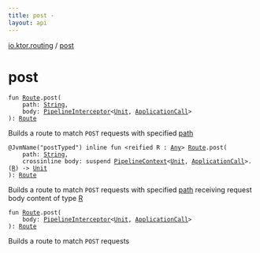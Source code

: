```yaml
---
title: post - 
layout: api
---
```


<div class='api-docs-breadcrumbs'><a href="index.html">io.ktor.routing</a> / <a href="./post.html">post</a></div>

# post

<div class="overload-group" markdown="1">

<div class="signature"><code><span class="keyword">fun </span><a href="-route/index.html"><span class="identifier">Route</span></a><span class="symbol">.</span><span class="identifier">post</span><span class="symbol">(</span><br/>&nbsp;&nbsp;&nbsp;&nbsp;<span class="parameterName" id="io.ktor.routing$post(io.ktor.routing.Route, kotlin.String, kotlin.SuspendFunction2((io.ktor.util.pipeline.PipelineContext((kotlin.Unit, io.ktor.application.ApplicationCall)), , )))/path">path</span><span class="symbol">:</span>&nbsp;<a href="https://kotlinlang.org/api/latest/jvm/stdlib/kotlin/-string/index.html"><span class="identifier">String</span></a><span class="symbol">, </span><br/>&nbsp;&nbsp;&nbsp;&nbsp;<span class="parameterName" id="io.ktor.routing$post(io.ktor.routing.Route, kotlin.String, kotlin.SuspendFunction2((io.ktor.util.pipeline.PipelineContext((kotlin.Unit, io.ktor.application.ApplicationCall)), , )))/body">body</span><span class="symbol">:</span>&nbsp;<a href="../io.ktor.util.pipeline/-pipeline-interceptor.html"><span class="identifier">PipelineInterceptor</span></a><span class="symbol">&lt;</span><a href="https://kotlinlang.org/api/latest/jvm/stdlib/kotlin/-unit/index.html"><span class="identifier">Unit</span></a><span class="symbol">,</span>&nbsp;<a href="../io.ktor.application/-application-call/index.html"><span class="identifier">ApplicationCall</span></a><span class="symbol">&gt;</span><br/><span class="symbol">)</span><span class="symbol">: </span><a href="-route/index.html"><span class="identifier">Route</span></a></code></div>

Builds a route to match <code>POST</code> requests with specified <a href="post.html#io.ktor.routing$post(io.ktor.routing.Route, kotlin.String, kotlin.SuspendFunction2((io.ktor.util.pipeline.PipelineContext((kotlin.Unit, io.ktor.application.ApplicationCall)), , )))/path">path</a>

</div>
<div class="overload-group" markdown="1">

<div class="signature"><code><span class="identifier">@JvmName</span><span class="symbol">(</span>"postTyped"<span class="symbol">)</span> <span class="keyword">inline</span> <span class="keyword">fun </span><span class="symbol">&lt;</span><span class="keyword">reified</span>&nbsp;<span class="identifier">R</span>&nbsp;<span class="symbol">:</span>&nbsp;<a href="https://kotlinlang.org/api/latest/jvm/stdlib/kotlin/-any/index.html"><span class="identifier">Any</span></a><span class="symbol">&gt;</span> <a href="-route/index.html"><span class="identifier">Route</span></a><span class="symbol">.</span><span class="identifier">post</span><span class="symbol">(</span><br/>&nbsp;&nbsp;&nbsp;&nbsp;<span class="parameterName" id="io.ktor.routing$post(io.ktor.routing.Route, kotlin.String, kotlin.SuspendFunction2((io.ktor.util.pipeline.PipelineContext((kotlin.Unit, io.ktor.application.ApplicationCall)), io.ktor.routing.post.R, )))/path">path</span><span class="symbol">:</span>&nbsp;<a href="https://kotlinlang.org/api/latest/jvm/stdlib/kotlin/-string/index.html"><span class="identifier">String</span></a><span class="symbol">, </span><br/>&nbsp;&nbsp;&nbsp;&nbsp;<span class="keyword">crossinline</span> <span class="parameterName" id="io.ktor.routing$post(io.ktor.routing.Route, kotlin.String, kotlin.SuspendFunction2((io.ktor.util.pipeline.PipelineContext((kotlin.Unit, io.ktor.application.ApplicationCall)), io.ktor.routing.post.R, )))/body">body</span><span class="symbol">:</span>&nbsp;<span class="keyword">suspend </span><a href="../io.ktor.util.pipeline/-pipeline-context/index.html"><span class="identifier">PipelineContext</span></a><span class="symbol">&lt;</span><a href="https://kotlinlang.org/api/latest/jvm/stdlib/kotlin/-unit/index.html"><span class="identifier">Unit</span></a><span class="symbol">,</span>&nbsp;<a href="../io.ktor.application/-application-call/index.html"><span class="identifier">ApplicationCall</span></a><span class="symbol">&gt;</span><span class="symbol">.</span><span class="symbol">(</span><a href="post.html#R"><span class="identifier">R</span></a><span class="symbol">)</span>&nbsp;<span class="symbol">-&gt;</span>&nbsp;<a href="https://kotlinlang.org/api/latest/jvm/stdlib/kotlin/-unit/index.html"><span class="identifier">Unit</span></a><br/><span class="symbol">)</span><span class="symbol">: </span><a href="-route/index.html"><span class="identifier">Route</span></a></code></div>

Builds a route to match <code>POST</code> requests with specified <a href="post.html#io.ktor.routing$post(io.ktor.routing.Route, kotlin.String, kotlin.SuspendFunction2((io.ktor.util.pipeline.PipelineContext((kotlin.Unit, io.ktor.application.ApplicationCall)), io.ktor.routing.post.R, )))/path">path</a> receiving request body content of type <a href="post.html#R">R</a>

</div>
<div class="overload-group" markdown="1">

<div class="signature"><code><span class="keyword">fun </span><a href="-route/index.html"><span class="identifier">Route</span></a><span class="symbol">.</span><span class="identifier">post</span><span class="symbol">(</span><br/>&nbsp;&nbsp;&nbsp;&nbsp;<span class="parameterName" id="io.ktor.routing$post(io.ktor.routing.Route, kotlin.SuspendFunction2((io.ktor.util.pipeline.PipelineContext((kotlin.Unit, io.ktor.application.ApplicationCall)), , )))/body">body</span><span class="symbol">:</span>&nbsp;<a href="../io.ktor.util.pipeline/-pipeline-interceptor.html"><span class="identifier">PipelineInterceptor</span></a><span class="symbol">&lt;</span><a href="https://kotlinlang.org/api/latest/jvm/stdlib/kotlin/-unit/index.html"><span class="identifier">Unit</span></a><span class="symbol">,</span>&nbsp;<a href="../io.ktor.application/-application-call/index.html"><span class="identifier">ApplicationCall</span></a><span class="symbol">&gt;</span><br/><span class="symbol">)</span><span class="symbol">: </span><a href="-route/index.html"><span class="identifier">Route</span></a></code></div>

Builds a route to match <code>POST</code> requests

</div>
